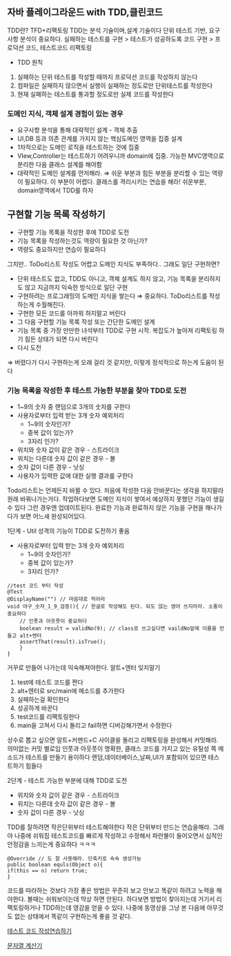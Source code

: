 ## 자바 플레이그라운드 with TDD,클린코드

TDD란? TFD+리팩토링
TDD는 분석 기술이며,설계 기술이다
단위 테스트 기반, 요구사항 분석이 중요하다.
실패하는 테스트를 구현 > 테스트가 성공하도록 코드 구현 > 프로덕션 코드, 테스트코드 리팩토링

- TDD 원칙
1. 실패하는 단위 테스트를 작성할 때까지 프로덕션 코드를 작성하지 않는다
2. 컴파일은 실패하지 않으면서 실행이 실패하는 정도로만 단위테스트를 작성한다
3. 현재 실패하는 테스트를 통과할 정도로만 실제 코드를 작성한다

### 도메인 지식, 객체 설계 경험이 있는 경우

- 요구사항 분석을 통해 대략적인 설계 - 객체 추출
- UI,DB 등과 의존 관계를 가지지 않는 핵심도메인 영역을 집중 설계
- 1차적으로는 도메인 로직을 테스트하는 것에 집중
- VIew,Controller는 테스트하기 어려우니까 domain에 집중. 가능한 MVC영역으로 분리한 다음 클래스 설계를 해야함
- 대략적인 도메인 설계를 먼저해라.
⇒ 쉬운 부분과 힘든 부분을 분리할 수 있는 역량이 필요하다. 이 부분이 어렵다. 클래스를 격리시키는 연습을 해라! 쉬운부분, domain영역에서 TDD를 하자

## 구현할 기능 목록 작성하기

- 구현할 기능 목록을 작성한 후에 TDD로 도전
- 기능 목록을 작성하는것도 역량이 필요한 것 아닌가?
- 역량도 중요하지만 연습이 필요하다

그치만.. ToDo리스트 작성도 어렵고 도메인 지식도 부족하다.. 그래도 일단 구현하면?

- 단위 테스트도 없고, TDD도 아니고, 객체 설계도 하지 않고, 기능 목록을 분리하지도 않고 지금까지 익숙한 방식으로 일단 구현
- 구현하려는 프로그래밍의 도메인 지식을 쌓는다 ⇒ 중요하다. ToDo리스트를 작성하는게 수월해진다.
- 구현한 모든 코드를 아까워 하지말고 버린다
- 그 다음 구현할 기능 목록 작성 또는 간단한 도메인 설계
- 기능 목록 중 가장 만만한 녀석부터 TDD로 구현 시작. 복잡도가 높아져 리팩토링 하기 힘든 상태가 되면 다시 버린다
- 다시 도전

⇒ 버렸다가 다시 구현하는게 오래 걸리 것 같지만, 이렇게 정석적으로 하는게 도움이 된다

### 기능 목록을 작성한 후 테스트 가능한 부분을 찾아 TDD로 도전

- 1~9의 숫자 중 랜덤으로 3개의 숫자를 구한다
- 사용자로부터 입력 받는 3개 숫자 예외처리
    - 1~9의 숫자인가?
    - 중복 값이 있는가?
    - 3자리 인가?
- 위치와 숫자 값이 같은 경우 - 스트라이크
- 위치는 다른데 숫자 값이 같은 경우 - 볼
- 숫자 값이 다른 경우 - 낫싱
- 사용자가 입력한 값에 대한 실행 결과를 구한다

Todo리스트는 언제든지 바뀔 수 있다. 처음에 작성한 다음 안바꾼다는 생각을 하지말라
원래 바꿔나가는거다. 작업하다보면 도메인 지식이 쌓여서 예상하지 못했던 기능이 생길 수 있다
그런 경우엔 업데이트된다. 완료한 기능과 완료하지 않은 기능을 구현을 해나가다가 보면 어느새 완성되어있다.

1단계 - Util 성격의 기능이 TDD로 도전하기 좋음
- 사용자로부터 입력 받는 3개 숫자 예외처리
    - 1~9의 숫자인가?
    - 중복 값이 있는가?
    - 3자리 인가?

```
//test 코드 부터 작성
@Test
@DisplayName("") // 마음대로 적어라
void 야구_숫자_1_9_검증(){ // 한글로 작성해도 된다. 되도 않는 영어 쓰지마라. 소통이 중요하다
	// 인풋과 아웃풋이 중요하다
	boolean result = validNo(9); // class로 쓰고싶다면 vaildNo앞에 이름을 만들고 alt+엔터 
	assertThat(result).isTrue();
	}
}
```

거꾸로 만들어 나가는데 익숙해져야한다. 알트+엔터 잊지말기

1. test에 테스트 코드를 짠다
2. alt+엔터로 src/main에 메소드를 추가한다
3. 실패하는걸 확인한다
4. 성공하게 바꾼다
5. test코드를 리팩토링한다
6. main을 고쳐서 다시 돌리고 fail하면 디버깅해가면서 수정한다

상수로 뽑고 싶으면 알트+커맨드+C
사이클을 돌리고 리팩토링을 완성해서 커밋해라. 의미없는 커밋 별로임
인풋과 아웃풋이 명확한, 클래스 코드를 가지고 있는 유틸성 쪽 메소드가 테스트를 만들기 용이하다
랜덤,데이터베이스,날짜,UI가 포함되어 있으면 테스트하기 힘들다

2단계 - 테스트 가능한 부분에 대해 TDD로 도전
- 위치와 숫자 값이 같은 경우 - 스트라이크
- 위치는 다른데 숫자 값이 같은 경우 - 볼
- 숫자 값이 다른 경우 - 낫싱

TDD를 잘하려면 작은단위부터 테스트해야한다
작은 단위부터 만드는 연습을해라. 그래야 나중에 쉬워짐
테스트코드를 빠르게 작성하고 수정해서 파란불이 들어오면서 심적인 안정감을 느끼는게 중요하다 ㅋㅋㅋ

```
@Override // 도 잘 사용해라. 단축키로 슉슉 생성가능
public boolean equls(Object o){
if(this == o) return true;
}
```

코드를 따라하는 것보다 가장 좋은 방법은 꾸준히 보고 안보고 똑같이 하려고 노력을 해야한다. 볼때는 쉬워보이는데 막상 하면 안된다. 하다보면 방법이 찾아지는데 거기서 리팩토링하거나 TDD하는데 영감을 얻을 수 있다. 나중에 동영상을 그냥 본 다음에 아무것도 없는 상태에서 똑같이 구현하는게 좋을 것 같다. 

[테스트 코드 작성연습하기](https://www.notion.so/c90a130f26fc400ab27f2d08bef8ba82)

[문자열 계산기](https://www.notion.so/5d265ddbf15b4bab9f29eb8395c78eaf)